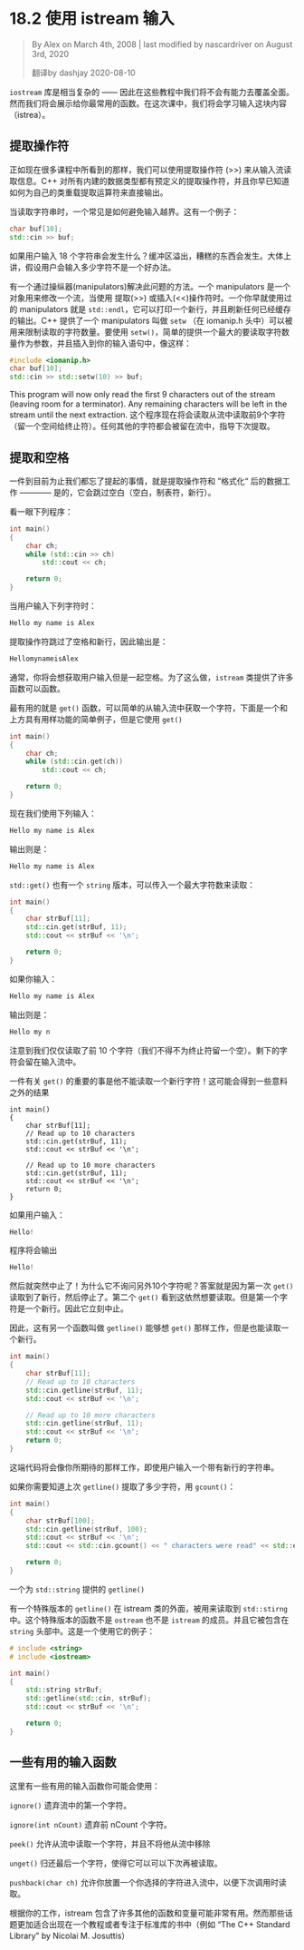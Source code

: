 # 18.2 使用 istream 输入

<!-- 18.2 — Input with istream -->
> By Alex on March 4th, 2008 | last modified by nascardriver on August 3rd, 2020
>
> 翻译by dashjay 2020-08-10

<!-- The iostream library is fairly complex -- so we will not be able to cover it in its entirety in these tutorials. However, we will show you the most commonly used functionality. In this section, we will look at various aspects of the input class (istream). -->

`iostream` 库是相当复杂的 —— 因此在这些教程中我们将不会有能力去覆盖全面。然而我们将会展示给你最常用的函数。在这次课中，我们将会学习输入这块内容（istrea）。

## 提取操作符

<!-- The extraction operator -->

<!-- As seen in many lessons now, we can use the extraction operator (>>) to read information from an input stream. C++ has predefined extraction operations for all of the built-in data types, and you’ve already seen how you can overload the extraction operator for your own classes. -->

正如现在很多课程中所看到的那样，我们可以使用提取操作符 (>>) 来从输入流读取信息。C++ 对所有内建的数据类型都有预定义的提取操作符，并且你早已知道如何为自己的类重载提取运算符来直接输出。

<!-- When reading strings, one common problem with the extraction operator is how to keep the input from overflowing your buffer. Given the following example: -->

当读取字符串时，一个常见是如何避免输入越界。这有一个例子：

```cpp
char buf[10];
std::cin >> buf;
```

<!-- what happens if the user enters 18 characters? The buffer overflows, and bad stuff happens. Generally speaking, it’s a bad idea to make any assumption about how many characters your user will enter. -->

如果用户输入 18 个字符串会发生什么？缓冲区溢出，糟糕的东西会发生。大体上讲，假设用户会输入多少字符不是一个好办法。

<!-- One way to handle this problem is through use of manipulators. A manipulator is an object that is used to modify a stream when applied with the extraction (>>) or insertion (<<) operators. One manipulator you have already worked with extensively is "std::endl", which both prints a newline character and flushes any buffered output. C++ provides a manipulator known as setw (in the iomanip.h header) that can be used to limit the number of characters read in from a stream. To use setw(), simply provide the maximum number of characters to read as a parameter, and insert it into your input statement like such: -->

有一个通过操纵器(manipulators)解决此问题的方法。一个 manipulators 是一个对象用来修改一个流，当使用 提取(>>) 或插入(<<)操作符时。一个你早就使用过的 manipulators 就是 `std::endl`，它可以打印一个新行，并且刷新任何已经缓存的输出。C++ 提供了一个 manipulators 叫做 `setw` （在 iomanip.h 头中）可以被用来限制读取的字符数量。要使用 `setw()`，简单的提供一个最大的要读取字符数量作为参数，并且插入到你的输入语句中，像这样：

```cpp
#include <iomanip.h>
char buf[10];
std::cin >> std::setw(10) >> buf;
```

This program will now only read the first 9 characters out of the stream (leaving room for a terminator). Any remaining characters will be left in the stream until the next extraction.
这个程序现在将会读取从流中读取前9个字符（留一个空间给终止符）。任何其他的字符都会被留在流中，指导下次提取。

## 提取和空格

<!-- Extraction and whitespace -->

<!-- The one thing that we have omitted to mention so far is that the extraction operator works with “formatted” data -- that is, it skips whitespace (blanks, tabs, and newlines). -->

一件到目前为止我们都忘了提起的事情，就是提取操作符和 ”格式化“ 后的数据工作 ———— 是的，它会跳过空白（空白，制表符，新行）。

<!-- Take a look at the following program: -->

看一眼下列程序：

```cpp
int main()
{
    char ch;
    while (std::cin >> ch)
        std::cout << ch;

    return 0;
}
```

当用户输入下列字符时：
<!-- When the user inputs the following: -->

```cpp
Hello my name is Alex
```

提取操作符跳过了空格和新行，因此输出是：
<!-- The extraction operator skips the spaces and the newline. Consequently, the output is: -->

```cpp
HellomynameisAlex
```

<!-- Oftentimes, you’ll want to get user input but not discard whitespace. To do this, the istream class provides many functions that can be used for this purpose. -->

通常，你将会想获取用户输入但是一起空格。为了这么做，`istream` 类提供了许多函数可以函数。

<!-- One of the most useful is the get() function, which simply gets a character from the input stream. Here’s the same program as above using get(): -->

最有用的就是 `get()` 函数，可以简单的从输入流中获取一个字符，下面是一个和上方具有用样功能的简单例子，但是它使用 `get()`

```cpp
int main()
{
    char ch;
    while (std::cin.get(ch))
        std::cout << ch;

    return 0;
}
```

现在我们使用下列输入：
<!-- Now when we use the input: -->

```cpp
Hello my name is Alex
```

输出则是：
<!-- The output is: -->

```cpp
Hello my name is Alex
```

<!-- std::get() also has a string version that takes a maximum number of characters to read: -->

`std::get()` 也有一个 `string` 版本，可以传入一个最大字符数来读取：

```cpp
int main()
{
    char strBuf[11];
    std::cin.get(strBuf, 11);
    std::cout << strBuf << '\n';

    return 0;
}
```

<!-- If we input: -->
如果你输入：

```cpp
Hello my name is Alex
```

输出则是：

<!-- The output is: -->

```cpp
Hello my n
```

<!-- Note that we only read the first 10 characters (we had to leave one character for a terminator). The remaining characters were left in the input stream. -->

注意到我们仅仅读取了前 10 个字符（我们不得不为终止符留一个空）。剩下的字符会留在输入流中。

<!-- One important thing to note about get() is that it does not read in a newline character! This can cause some unexpected results: -->

一件有关 `get()` 的重要的事是他不能读取一个新行字符！这可能会得到一些意料之外的结果

```
int main()
{
    char strBuf[11];
    // Read up to 10 characters
    std::cin.get(strBuf, 11);
    std::cout << strBuf << '\n';

    // Read up to 10 more characters
    std::cin.get(strBuf, 11);
    std::cout << strBuf << '\n';
    return 0;
}
```

<!-- If the user enters: -->
如果用户输入：

```cpp
Hello!
```

<!-- The program will print: -->
程序将会输出

```cpp
Hello!
```

<!-- and then terminate! Why didn’t it ask for 10 more characters? The answer is because the first get() read up to the newline and then stopped. The second get() saw there was still input in the cin stream and tried to read it. But the first character was the newline, so it stopped immediately. -->

然后就突然中止了！为什么它不询问另外10个字符呢？答案就是因为第一次 `get()` 读取到了新行，然后停止了。第二个 `get()` 看到这依然想要读取。但是第一个字符是一个新行。因此它立刻中止。

<!-- Consequently, there is another function called getline() that works exactly like get() but reads the newline as well. -->
因此，这有另一个函数叫做 `getline()` 能够想 `get()` 那样工作，但是也能读取一个新行。

```cpp
int main()
{
    char strBuf[11];
    // Read up to 10 characters
    std::cin.getline(strBuf, 11);
    std::cout << strBuf << '\n';

    // Read up to 10 more characters
    std::cin.getline(strBuf, 11);
    std::cout << strBuf << '\n';
    return 0;
}
```

<!-- This code will perform as you expect, even if the user enters a string with a newline in it. -->
这端代码将会像你所期待的那样工作，即使用户输入一个带有新行的字符串。

<!-- If you need to know how many character were extracted by the last call of getline(), use gcount(): -->

如果你需要知道上次 `getline()` 提取了多少字符，用 `gcount()`：

```cpp
int main()
{
    char strBuf[100];
    std::cin.getline(strBuf, 100);
    std::cout << strBuf << '\n';
    std::cout << std::cin.gcount() << " characters were read" << std::endl;

    return 0;
}
```

<!-- A special version of getline() for std::string -->

一个为 `std::string` 提供的 `getline()`

<!-- There is a special version of getline() that lives outside the istream class that is used for reading in variables of type std::string. This special version is not a member of either ostream or istream, and is included in the string header. Here is an example of its use: -->

有一个特殊版本的 `getline()` 在 istream 类的外面，被用来读取到 `std::stirng` 中。这个特殊版本的函数不是 `ostream` 也不是 `istream` 的成员。并且它被包含在 `string` 头部中。这是一个使用它的例子：

```cpp
# include <string>
# include <iostream>

int main()
{
    std::string strBuf;
    std::getline(std::cin, strBuf);
    std::cout << strBuf << '\n';

    return 0;
}
```

## 一些有用的输入函数

<!-- A few more useful istream functions -->

<!-- There are a few more useful input functions that you might want to make use of: -->

这里有一些有用的输入函数你可能会使用：

<!-- ignore() discards the first character in the stream. -->

`ignore()` 遗弃流中的第一个字符。

<!-- ignore(int nCount) discards the first nCount characters. -->

`ignore(int nCount)` 遗弃前 nCount 个字符。

<!-- peek() allows you to read a character from the stream without removing it from the stream. -->

`peek()` 允许从流中读取一个字符，并且不将他从流中移除

<!-- unget() returns the last character read back into the stream so it can be read again by the next call. -->

`unget()` 归还最后一个字符，使得它可以可以下次再被读取。

<!-- putback(char ch) allows you to put a character of your choice back into the stream to be read by the next call. -->
`pushback(char ch)` 允许你放置一个你选择的字符进入流中，以便下次调用时读取。

<!-- istream contains many other functions and variants of the above mentioned functions that may be useful, depending on what you need to do. However, those topics are really more suited for a tutorial or book focusing on the standard library (such as the excellent “The C++ Standard Library” by Nicolai M. Josuttis). -->

根据你的工作，istream 包含了许多其他的函数和变量可能非常有用。然而那些话题更加适合出现在一个教程或者专注于标准库的书中（例如 “The C++ Standard Library” by Nicolai M. Josuttis）
